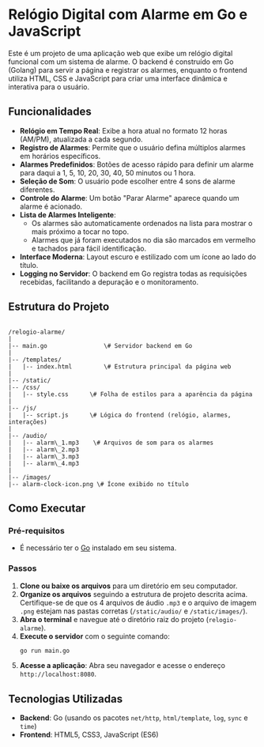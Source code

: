 # Relógio Digital com Alarme em Go e JavaScript

Este é um projeto de uma aplicação web que exibe um relógio digital funcional com um sistema de alarme. O backend é construído em Go (Golang) para servir a página e registrar os alarmes, enquanto o frontend utiliza HTML, CSS e JavaScript para criar uma interface dinâmica e interativa para o usuário.

## Funcionalidades

* **Relógio em Tempo Real**: Exibe a hora atual no formato 12 horas (AM/PM), atualizada a cada segundo.
* **Registro de Alarmes**: Permite que o usuário defina múltiplos alarmes em horários específicos.
* **Alarmes Predefinidos**: Botões de acesso rápido para definir um alarme para daqui a 1, 5, 10, 20, 30, 40, 50 minutos ou 1 hora.
* **Seleção de Som**: O usuário pode escolher entre 4 sons de alarme diferentes.
* **Controle do Alarme**: Um botão "Parar Alarme" aparece quando um alarme é acionado.
* **Lista de Alarmes Inteligente**:
    * Os alarmes são automaticamente ordenados na lista para mostrar o mais próximo a tocar no topo.
    * Alarmes que já foram executados no dia são marcados em vermelho e tachados para fácil identificação.
* **Interface Moderna**: Layout escuro e estilizado com um ícone ao lado do título.
* **Logging no Servidor**: O backend em Go registra todas as requisições recebidas, facilitando a depuração e o monitoramento.

## Estrutura do Projeto

```

/relogio-alarme/
|
|-- main.go                \# Servidor backend em Go
|
|-- /templates/
|   |-- index.html         \# Estrutura principal da página web
|
|-- /static/
|-- /css/
|   |-- style.css      \# Folha de estilos para a aparência da página
|
|-- /js/
|   |-- script.js      \# Lógica do frontend (relógio, alarmes, interações)
|
|-- /audio/
|   |-- alarm\_1.mp3    \# Arquivos de som para os alarmes
|   |-- alarm\_2.mp3
|   |-- alarm\_3.mp3
|   |-- alarm\_4.mp3
|
|-- /images/
|-- alarm-clock-icon.png \# Ícone exibido no título

````

## Como Executar

### Pré-requisitos

* É necessário ter o [Go](https://golang.org/dl/) instalado em seu sistema.

### Passos

1.  **Clone ou baixe os arquivos** para um diretório em seu computador.
2.  **Organize os arquivos** seguindo a estrutura de projeto descrita acima. Certifique-se de que os 4 arquivos de áudio `.mp3` e o arquivo de imagem `.png` estejam nas pastas corretas (`/static/audio/` e `/static/images/`).
3.  **Abra o terminal** e navegue até o diretório raiz do projeto (`relogio-alarme`).
4.  **Execute o servidor** com o seguinte comando:
    ```bash
    go run main.go
    ```
5.  **Acesse a aplicação**: Abra seu navegador e acesse o endereço `http://localhost:8080`.

## Tecnologias Utilizadas

* **Backend**: Go (usando os pacotes `net/http`, `html/template`, `log`, `sync` e `time`)
* **Frontend**: HTML5, CSS3, JavaScript (ES6)

